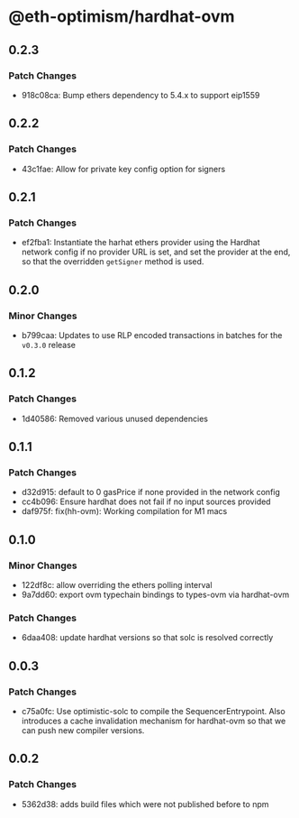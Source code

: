 # @eth-optimism/hardhat-ovm

## 0.2.3

### Patch Changes

- 918c08ca: Bump ethers dependency to 5.4.x to support eip1559

## 0.2.2

### Patch Changes

- 43c1fae: Allow for private key config option for signers

## 0.2.1

### Patch Changes

- ef2fba1: Instantiate the harhat ethers provider using the Hardhat network config if no provider URL is set, and set the provider at the end, so that the overridden `getSigner` method is used.

## 0.2.0

### Minor Changes

- b799caa: Updates to use RLP encoded transactions in batches for the `v0.3.0` release

## 0.1.2

### Patch Changes

- 1d40586: Removed various unused dependencies

## 0.1.1

### Patch Changes

- d32d915: default to 0 gasPrice if none provided in the network config
- cc4b096: Ensure hardhat does not fail if no input sources provided
- daf975f: fix(hh-ovm): Working compilation for M1 macs

## 0.1.0

### Minor Changes

- 122df8c: allow overriding the ethers polling interval
- 9a7dd60: export ovm typechain bindings to types-ovm via hardhat-ovm

### Patch Changes

- 6daa408: update hardhat versions so that solc is resolved correctly

## 0.0.3

### Patch Changes

- c75a0fc: Use optimistic-solc to compile the SequencerEntrypoint. Also introduces a cache invalidation mechanism for hardhat-ovm so that we can push new compiler versions.

## 0.0.2

### Patch Changes

- 5362d38: adds build files which were not published before to npm
